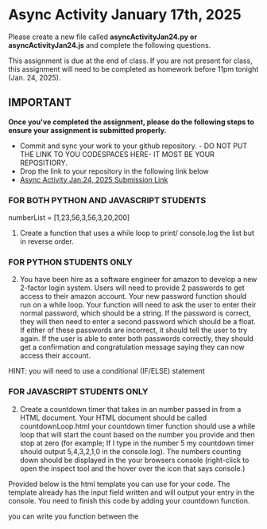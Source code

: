 # Async Activity January 17th, 2025

Please create a new file called <b>asyncActivityJan24.py or asyncActivityJan24.js</b> and complete the following questions.

This assignment is due at the end of class. If you are not present for class, this assignment will need to be completed as homework before 11pm tonight (Jan. 24, 2025).

## IMPORTANT

<b>Once you've completed the assignment, please do the following steps
to ensure your assignment is submitted properly. </b>

- Commit and sync your work to your github repository. - DO NOT PUT THE LINK TO YOU CODESPACES HERE- IT MOST BE YOUR REPOSITIORY.
- Drop the link to your repository in the following link below
- [Async Activity Jan.24, 2025 Submission Link](https://forms.gle/PNqjQpwwnsBcj4H57)


### FOR BOTH PYTHON AND JAVASCRIPT STUDENTS

numberList = [1,23,56,3,56,3,20,200]
1. Create a function that uses a while loop to print/ console.log the list but in reverse order.

### FOR PYTHON STUDENTS ONLY

2. You have been hire as a software engineer for amazon to develop a new 2-factor login system. Users will need to provide 2 passwords to get access to their amazon account. Your new password function should run on a while loop. Your function will need to ask the user to enter their normal password, which should be a string. If the password is correct, they will then need to enter a second password which should be a float. If either of these passwords are incorrect, it should tell the user to try again. If the user is able to enter both passwords correctly, they should get a confirmation and congratulation message saying they can now access their account.

HINT: you will need to use a conditional (IF/ELSE) statement

### FOR JAVASCRIPT STUDENTS ONLY

2. Create a countdown timer that takes in an number passed in from a HTML document. Your HTML document should be called countdownLoop.html your countdown timer function should use a while loop that will start the count based on the number you provide and then stop at zero (for example; If I type in the number 5 my countdown timer should output 5,4,3,2,1,0 in the console.log). The numbers counting down should be displayed in the your browsers console (right-click to open the inspect tool and the hover over the icon that says console.)

Provided below is the html template you can use for your code.
The template already has the input field written and will output your entry in the console.
You need to finish this code by adding your countdown function.

you can write you function between the <script> tags OR you can use the src attribute and import your js file into your html file.

```
<!DOCTYPE html>
<html>
  <head>
    <title>Loops</title>
  </head>
  <body>
    <input type="text" id="userInput" />
    <button onclick="runLoop()">Submit</button>
<script>
      function runLoop() {
        var input = document.getElementById("userInput").value;
        console.log(input)

        // your loop function should go here.
      }
</script>
  </body>
</html>
```
